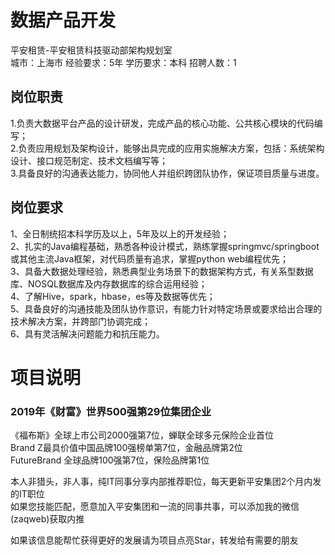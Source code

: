 # 数据产品开发
平安租赁-平安租赁科技驱动部架构规划室  
城市：上海市 经验要求：5年 学历要求：本科  招聘人数：1

## 岗位职责
1.负责大数据平台产品的设计研发，完成产品的核心功能、公共核心模块的代码编写；   
2.负责应用规划及架构设计，能够出具完成的应用实施解决方案，包括：系统架构设计、接口规范制定、技术文档编写等；   
3.具备良好的沟通表达能力，协同他人并组织跨团队协作，保证项目质量与进度。

## 岗位要求
1、全日制统招本科学历及以上，5年及以上的开发经验；			   
2、扎实的Java编程基础，熟悉各种设计模式，熟练掌握springmvc/springboot或其他主流Java框架，对代码质量有追求，掌握python web编程优先；			   
3、具备大数据处理经验，熟悉典型业务场景下的数据架构方式，有关系型数据库、NOSQL数据库及内存数据库的综合运用经验；			   
4、了解Hive，spark，hbase，es等及数据等优先；			   
5、具备良好的沟通技能及团队协作意识，有能力针对特定场景或要求给出合理的技术解决方案，并跨部门协调完成；			   
6、具有灵活解决问题能力和抗压能力。

# 项目说明

### 2019年《财富》世界500强第29位集团企业
《福布斯》全球上市公司2000强第7位，蝉联全球多元保险企业首位  
Brand Z最具价值中国品牌100强榜单第7位，金融品牌第2位  
FutureBrand 全球品牌100强第7位，保险品牌第1位

本人非猎头，非人事，纯IT同事分享内部推荐职位，每天更新平安集团2个月内发的IT职位  
如果您技能匹配，愿意加入平安集团和一流的同事共事，可以添加我的微信(zaqweb)获取内推 

如果该信息能帮忙获得更好的发展请为项目点亮Star，转发给有需要的朋友




